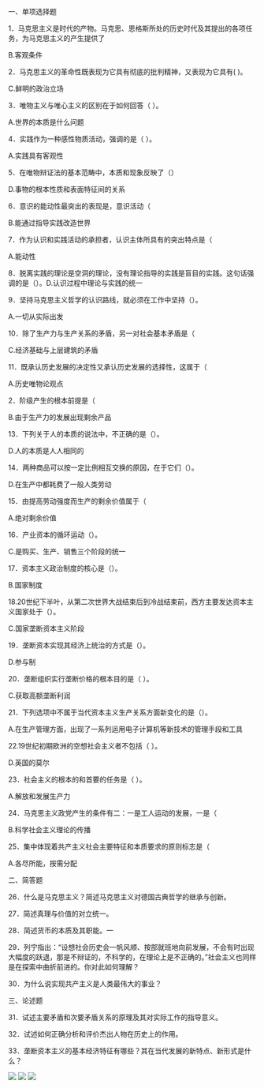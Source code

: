 ﻿一、单项选择题

1．马克思主义是时代的产物。马克思、恩格斯所处的历史时代及其提出的各项任务，为马克思主义的产生提供了

B.客观条件 

2．马克思主义的革命性既表现为它具有彻底的批判精神，又表现为它具有( )。

C.鲜明的政治立场

3．唯物主义与唯心主义的区别在于如何回答（ ）。

A.世界的本质是什么问题

4．实践作为一种感性物质活动，强调的是（ ）。

A.实践具有客观性

5．在唯物辩证法的基本范畴中，本质和现象反映了（）

D.事物的根本性质和表面特征间的关系

6．意识的能动性最突出的表现是，意识活动（

B.能通过指导实践改造世界

7．作为认识和实践活动的承担者，认识主体所具有的突出特点是（

A.能动性

8．脱离实践的理论是空洞的理论，没有理论指导的实践是盲目的实践。这句话强调的是（）。D.认识过程中理论与实践的统一

9．坚持马克思主义哲学的认识路线，就必须在工作中坚持（）。

A.一切从实际出发

10．除了生产力与生产关系的矛盾，另一对社会基本矛盾是（

C.经济基础与上层建筑的矛盾

11．既承认历史发展的决定性又承认历史发展的选择性，这属于（

A.历史唯物论观点

2．阶级产生的根本前提是（

B.由于生产力的发展出现剩余产品

13．下列关于人的本质的说法中，不正确的是（）。

D.人的本质是人人相同的

14．两种商品可以按一定比例相互交换的原因，在于它们（）。

D.在生产中都耗费了一般人类劳动

15．由提高劳动强度而生产的剩余价值属于（

A.绝对剩余价值

16．产业资本的循环运动（）。

C.是购买、生产、销售三个阶段的统一

17．资本主义政治制度的核心是（）。

B.国家制度 

18\.20世纪下半叶，从第二次世界大战结束后到冷战结束前，西方主要发达资本主义国家处于（）。

C.国家垄断资本主义阶段

19．垄断资本实现其经济上统治的方式是（）。

D.参与制 

20．垄断组织实行垄断价格的根本目的是（ ）。

C.获取高额垄断利润

21．下列选项中不属于当代资本主义生产关系方面新变化的是（）。

A.在生产管理方面，出现了一系列运用电子计算机等新技术的管理手段和工具

22\.19世纪初期欧洲的空想社会主义者不包括（ ）。

D.英国的莫尔 

23．社会主义的根本的和首要的任务是（ ）。

A.解放和发展生产力

24．马克思主义政党产生的条件有二：一是工人运动的发展，一是（

B.科学社会主义理论的传播

25．集中体现着共产主义社会主要特征和本质要求的原则标志是（

A.各尽所能，按需分配

二、简答题

26．什么是马克思主义？简述马克思主义对德国古典哲学的继承与创新。

27．简述真理与价值的对立统一。

28．简述货币的本质及其职能。一

29．列宁指出：“设想社会历史会一帆风顺、按部就班地向前发展，不会有时出现大幅度的跃退，那是不辩证的，不科学的，在理论上是不正确的。”社会主义也同样是在探索中曲折前进的。你对此如何理解？

30．为什么说实现共产主义是人类最伟大的事业？

三、论述题

31．试述主要矛盾和次要矛盾关系的原理及其对实际工作的指导意义。

32．试述如何正确分析和评价杰出人物在历史上的作用。

33．垄断资本主义的基本经济特征有哪些？其在当代发展的新特点、新形式是什么？

![](2d/1.jpg)
![](2d/2.jpg)
![](2d/3.jpg)
